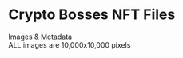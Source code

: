 # Crypto Bosses NFT Files
Images & Metadata<br>
<warning>ALL images are 10,000x10,000 pixels<warning>
